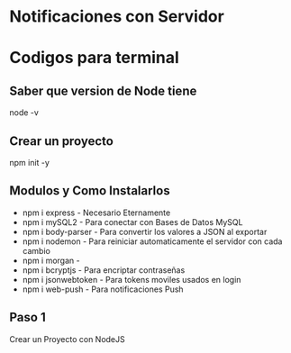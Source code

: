 # Notificaciones con Servidor

# Codigos para terminal

## Saber que version de Node tiene
node -v

## Crear un proyecto
npm init -y

## Modulos y Como Instalarlos
* npm i express - Necesario Eternamente
* npm i mySQL2 - Para conectar con Bases de Datos MySQL
* npm i body-parser - Para convertir los valores a JSON al exportar
* npm i nodemon - Para reiniciar automaticamente el servidor con cada cambio
* npm i morgan - 
* npm i bcryptjs - Para encriptar contraseñas
* npm i jsonwebtoken - Para tokens moviles usados en login
* npm i web-push - Para notificaciones Push

## Paso 1
Crear un Proyecto con NodeJS

##


##


##


##


##


##


##


